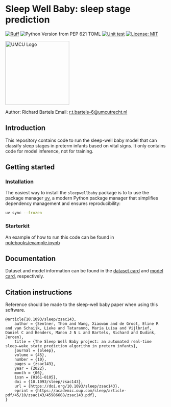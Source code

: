 # Sleep Well Baby: sleep stage prediction

[![Ruff](https://img.shields.io/endpoint?url=https://raw.githubusercontent.com/astral-sh/ruff/main/assets/badge/v2.json)](https://github.com/astral-sh/ruff)
![Python Version from PEP 621 TOML](https://img.shields.io/python/required-version-toml?tomlFilePath=https%3A%2F%2Fgithub.com%2FUMCU-Digital-Health%2FSleepWellBaby%2Fblob%2Fmain%2Fpyproject.toml)
[![Unit test](https://github.com/UMCU-Digital-Health/SleepWellBaby/actions/workflows/unit_test.yml/badge.svg)](https://github.com/UMCU-Digital-Health/SleepWellBaby/actions/workflows/unit_test.yml)
[![License: MIT](https://img.shields.io/badge/License-MIT-yellow.svg)](https://opensource.org/licenses/MIT)

<img src="https://cdn.worldvectorlogo.com/logos/umc-utrecht-1.svg" alt="UMCU Logo" width="200"/>

Author: Richard Bartels
Email: r.t.bartels-6@umcutrecht.nl

## Introduction
This repository contains code to run the sleep-well baby model that can classify sleep stages in 
preterm infants based on vital signs. It only contains code for model inference, not for training.

## Getting started
### Installation

The easiest way to install the `sleepwellbaby` package is to 
to use the package manager [uv](https://docs.astral.sh/uv/), a modern Python package manager that simplifies dependency management and ensures reproducibility:

```bash
uv sync --frozen
```

### Starterkit
An example of how to run this code can be found in [notebooks/example.ipynb](notebooks/example.ipynb)

## Documentation
Dataset and model information can be found in the [dataset card](docs/dataset_card.md) and [model card](docs/model_card.md), respectively.

## Citation instructions
Reference should be made to the sleep-well baby paper when using this software.


```
@article{10.1093/sleep/zsac143,
    author = {Sentner, Thom and Wang, Xiaowan and de Groot, Eline R and van Schaijk, Lieke and Tataranno, Maria Luisa and Vijlbrief, Daniel C and Benders, Manon J N L and Bartels, Richard and Dudink, Jeroen},
    title = {The Sleep Well Baby project: an automated real-time sleep–wake state prediction algorithm in preterm infants},
    journal = {Sleep},
    volume = {45},
    number = {10},
    pages = {zsac143},
    year = {2022},
    month = {06},
    issn = {0161-8105},
    doi = {10.1093/sleep/zsac143},
    url = {https://doi.org/10.1093/sleep/zsac143},
    eprint = {https://academic.oup.com/sleep/article-pdf/45/10/zsac143/45986688/zsac143.pdf},
}
```

